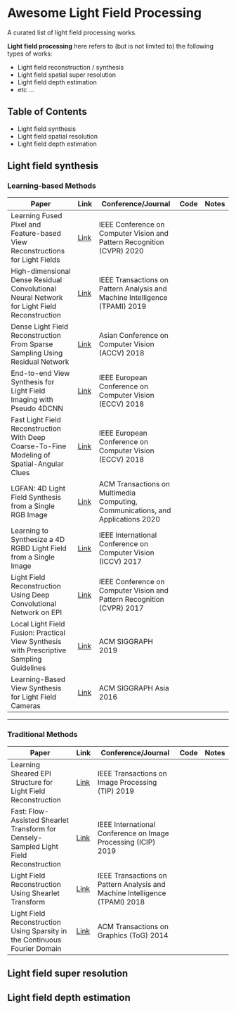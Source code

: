 # Awesome Light Field Processing

A curated list of light field processing works. 

**Light field processing** here refers to (but is not limited to) the following types of works:
- Light field reconstruction / synthesis
- Light field spatial super resolution
- Light field depth estimation
- etc ...

## Table of Contents
- Light field synthesis
- Light field spatial resolution 
- Light field depth estimation

## Light field synthesis
### Learning-based Methods

|Paper|Link|Conference/Journal|Code|Notes|
|--|--|--|--|--|
|Learning Fused Pixel and Feature-based View Reconstructions for Light Fields|[Link](https://openaccess.thecvf.com/content_CVPR_2020/html/Shi_Learning_Fused_Pixel_and_Feature-Based_View_Reconstructions_for_Light_Fields_CVPR_2020_paper.html)|IEEE Conference on Computer Vision and Pattern Recognition (CVPR) 2020|||
|High-dimensional Dense Residual Convolutional Neural Network for Light Field Reconstruction|[Link](https://arxiv.org/abs/1910.01426)|IEEE Transactions on Pattern Analysis and Machine Intelligence (TPAMI) 2019|||
|Dense Light Field Reconstruction From Sparse Sampling Using Residual Network|[Link](https://arxiv.org/abs/1806.05506)|Asian Conference on Computer Vision (ACCV) 2018|||
|End-to-end View Synthesis for Light Field Imaging with Pseudo 4DCNN|[Link](https://openaccess.thecvf.com/content_ECCV_2018/papers/Yunlong_Wang_End-to-end_View_Synthesis_ECCV_2018_paper.pdf)|IEEE European Conference on Computer Vision (ECCV) 2018|||
|Fast Light Field Reconstruction With Deep Coarse-To-Fine Modeling of Spatial-Angular Clues|[Link](https://openaccess.thecvf.com/content_ECCV_2018/papers/Henry_W._F._Yeung_Fast_Light_Field_ECCV_2018_paper.pdf)|IEEE European Conference on Computer Vision (ECCV) 2018|||
|LGFAN: 4D Light Field Synthesis from a Single RGB Image|[Link](https://dl.acm.org/doi/10.1145/3366371)|ACM Transactions on Multimedia Computing, Communications, and Applications 2020|||
|Learning to Synthesize a 4D RGBD Light Field from a Single Image|[Link](https://arxiv.org/abs/1708.03292)|IEEE International Conference on Computer Vision (ICCV) 2017|||
|Light Field Reconstruction Using Deep Convolutional Network on EPI|[Link](https://ieeexplore.ieee.org/document/8099661)|IEEE Conference on Computer Vision and Pattern Recognition (CVPR) 2017|||
|Local Light Field Fusion: Practical View Synthesis with Prescriptive Sampling Guidelines|[Link](https://arxiv.org/abs/1905.00889)|ACM SIGGRAPH 2019|||
|Learning-Based View Synthesis for Light Field Cameras|[Link](https://cseweb.ucsd.edu/~viscomp/projects/LF/papers/SIGASIA16/)|ACM SIGGRAPH Asia 2016|||


---

### Traditional Methods

|Paper|Link|Conference/Journal|Code|Notes|
|--|--|--|--|--|
|Learning Sheared EPI Structure for Light Field Reconstruction|[Link](https://ieeexplore.ieee.org/document/8628995/)|IEEE Transactions on Image Processing (TIP) 2019|||
|Fast: Flow-Assisted Shearlet Transform for Densely-Sampled Light Field Reconstruction|[Link](https://ieeexplore.ieee.org/document/8803436/)|IEEE International Conference on Image Processing (ICIP) 2019|||
|Light Field Reconstruction Using Shearlet Transform|[Link](https://ieeexplore.ieee.org/document/7817742)|IEEE Transactions on Pattern Analysis and Machine Intelligence (TPAMI) 2018|||
|Light Field Reconstruction Using Sparsity in the Continuous Fourier Domain|[Link](https://dl.acm.org/doi/10.1145/2682631)|ACM Transactions on Graphics (ToG) 2014|||

## Light field super resolution

## Light field depth estimation